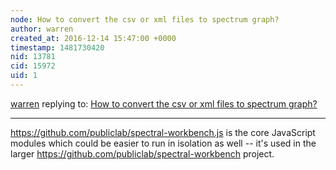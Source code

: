```yaml
---
node: How to convert the csv or xml files to spectrum graph? 
author: warren
created_at: 2016-12-14 15:47:00 +0000
timestamp: 1481730420
nid: 13781
cid: 15972
uid: 1
---
```




[warren](../profile/warren) replying to: [How to convert the csv or xml files to spectrum graph? ](../notes/soheilkh/12-14-2016/how-to-convert-the-csv-or-xml-files-to-spectrum-graph)

----
https://github.com/publiclab/spectral-workbench.js is the core JavaScript modules which could be easier to run in isolation as well -- it's used in the larger 
https://github.com/publiclab/spectral-workbench project. 